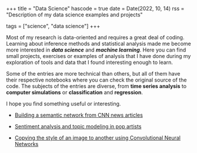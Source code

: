 +++
title = "Data Science"
hascode = true
date = Date(2022, 10, 14)
rss = "Description of my data science examples and projects"

tags = ["science", "data science"]
+++

Most of my research is data-oriented and requires a great deal of coding. Learning about inference methods and statistical analysis made me become more interested in **_data science_** and **_machine learning_**. Here you can find small projects, exercises or examples of analysis that I have done during my exploration of tools and data that I found interesting enough to learn. 

Some of the entries are more technical than others, but all of them have their respective notebooks where you can check the original source of the code. The subjects of the entries are diverse, from **time series analysis** to **computer simulations** or **classification** and **regression**. 

I hope you find something useful or interesting.

* [Building a semantic network from CNN news articles](/DSEntries/SemanticGraph/)

* [Sentiment analysis and topic modeling in pop artists](/DSEntries/SentimentSongs1/)

* [Copying the style of an image to another using Convolutional Neural Networks](/DSEntries/StyleTransfer/)